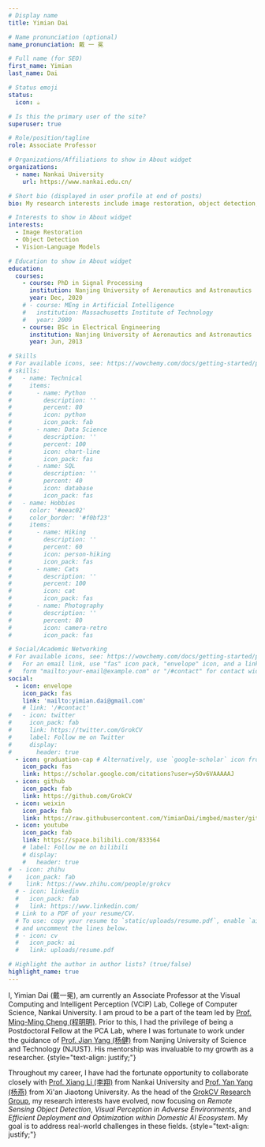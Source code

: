 ```yaml
---
# Display name
title: Yimian Dai

# Name pronunciation (optional)
name_pronunciation: 戴 一 冕

# Full name (for SEO)
first_name: Yimian
last_name: Dai

# Status emoji
status:
  icon: ☕️

# Is this the primary user of the site?
superuser: true

# Role/position/tagline
role: Associate Professor

# Organizations/Affiliations to show in About widget
organizations:
  - name: Nankai University
    url: https://www.nankai.edu.cn/

# Short bio (displayed in user profile at end of posts)
bio: My research interests include image restoration, object detection, and vision-language models.

# Interests to show in About widget
interests:
  - Image Restoration
  - Object Detection
  - Vision-Language Models

# Education to show in About widget
education:
  courses:
    - course: PhD in Signal Processing
      institution: Nanjing University of Aeronautics and Astronautics
      year: Dec, 2020
    # - course: MEng in Artificial Intelligence
    #   institution: Massachusetts Institute of Technology
    #   year: 2009
    - course: BSc in Electrical Engineering
      institution: Nanjing University of Aeronautics and Astronautics
      year: Jun, 2013

# Skills
# For available icons, see: https://wowchemy.com/docs/getting-started/page-builder/#icons
# skills:
#   - name: Technical
#     items:
#       - name: Python
#         description: ''
#         percent: 80
#         icon: python
#         icon_pack: fab
#       - name: Data Science
#         description: ''
#         percent: 100
#         icon: chart-line
#         icon_pack: fas
#       - name: SQL
#         description: ''
#         percent: 40
#         icon: database
#         icon_pack: fas
#   - name: Hobbies
#     color: '#eeac02'
#     color_border: '#f0bf23'
#     items:
#       - name: Hiking
#         description: ''
#         percent: 60
#         icon: person-hiking
#         icon_pack: fas
#       - name: Cats
#         description: ''
#         percent: 100
#         icon: cat
#         icon_pack: fas
#       - name: Photography
#         description: ''
#         percent: 80
#         icon: camera-retro
#         icon_pack: fas

# Social/Academic Networking
# For available icons, see: https://wowchemy.com/docs/getting-started/page-builder/#icons
#   For an email link, use "fas" icon pack, "envelope" icon, and a link in the
#   form "mailto:your-email@example.com" or "/#contact" for contact widget.
social:
  - icon: envelope
    icon_pack: fas
    link: 'mailto:yimian.dai@gmail.com'
    # link: '/#contact'
#   - icon: twitter
#     icon_pack: fab
#     link: https://twitter.com/GrokCV
#     label: Follow me on Twitter
#     display:
#       header: true
  - icon: graduation-cap # Alternatively, use `google-scholar` icon from `ai` icon pack
    icon_pack: fas
    link: https://scholar.google.com/citations?user=y5Ov6VAAAAAJ
  - icon: github
    icon_pack: fab
    link: https://github.com/GrokCV
  - icon: weixin
    icon_pack: fab
    link: https://raw.githubusercontent.com/YimianDai/imgbed/master/github/wechat.JPG
  - icon: youtube
    icon_pack: fab
    link: https://space.bilibili.com/833564
    # label: Follow me on bilibili
    # display:
    #   header: true
#  - icon: zhihu
#    icon_pack: fab
#    link: https://www.zhihu.com/people/grokcv
  # - icon: linkedin
  #   icon_pack: fab
  #   link: https://www.linkedin.com/
  # Link to a PDF of your resume/CV.
  # To use: copy your resume to `static/uploads/resume.pdf`, enable `ai` icons in `params.yaml`,
  # and uncomment the lines below.
  # - icon: cv
  #   icon_pack: ai
  #   link: uploads/resume.pdf

# Highlight the author in author lists? (true/false)
highlight_name: true
---
```


<!-- Yimian Dai (戴一冕) is currently a Postdoctoral Fellow at the PCA Lab, under the guidance of [Prof. Jian Yang (杨健)](https://scholar.google.com/citations?user=6CIDtZQAAAAJ&hl=zh-CN) from NJUST and the vice-advisement of [Prof. Xiang Li (李翔)](https://scholar.google.com/citations?user=oamjJdYAAAAJ) from Nankai University. He also collaborates closely with [Prof. Yan Yang (杨燕)](https://scholar.google.com/citations?user=cUUWL2wAAAAJ) from Xi'an Jiaotong University. He heads the [GrokCV Research Group](https://grokcv.ai/), which specializes in the development of algorithms for remote sensing object detection, data assimilation, and computational imaging, aiming to address real-world challenges in these fields. -->

I, Yimian Dai (戴一冕), am currently an Associate Professor at the Visual Computing and Intelligent Perception (VCIP) Lab, College of Computer Science, Nankai University. I am proud to be a part of the team led by [Prof. Ming-Ming Cheng (程明明)](https://mmcheng.net/cmm/). Prior to this, I had the privilege of being a Postdoctoral Fellow at the PCA Lab, where I was fortunate to work under the guidance of [Prof. Jian Yang (杨健)](https://scholar.google.com/citations?user=6CIDtZQAAAAJ&hl=zh-CN) from Nanjing University of Science and Technology (NJUST). His mentorship was invaluable to my growth as a researcher.
{style="text-align: justify;"}

Throughout my career, I have had the fortunate opportunity to collaborate closely with [Prof. Xiang Li (李翔)](https://implus.github.io/) from Nankai University and [Prof. Yan Yang (杨燕)](https://scholar.google.com/citations?user=cUUWL2wAAAAJ) from Xi'an Jiaotong University. As the head of the [GrokCV Research Group](https://grokcv.ai/), my research interests have evolved, now focusing on *Remote Sensing Object Detection*, *Visual Perception in Adverse Environments*, and *Efficient Deployment and Optimization within Domestic AI Ecosystem*. My goal is to address real-world challenges in these fields.
{style="text-align: justify;"}
